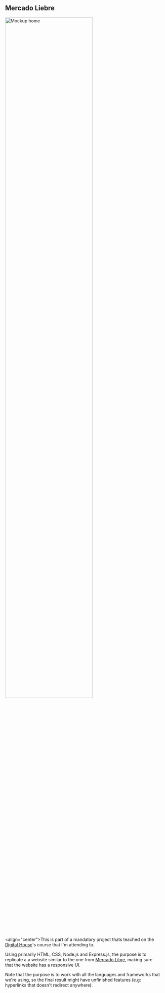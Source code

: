 ## Mercado Liebre

<img width="75%" src="https://i.imgur.com/WzcsRvo.png" align="center" alt="Mockup home" />

#

<align="center">This is part of a mandatory project thats teached on the [Digital House]'s course that I'm attending to. 

Using primarily HTML, CSS, Node.js and Express.js, the purpose is to replicate a a website similar to the one from [Mercado Libre], making sure that the website has a responsive UI.

Note that the purpose is to work with all the languages and frameworks that we're using, so the final result might have unfinished features (e.g: hyperlinks that doesn't redirect anywhere).</align>

<!-- References -->

[Digital House]: https://www.digitalhouse.com/
[Mercado Libre]: https://www.mercadolibre.com.ar/
